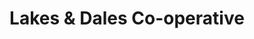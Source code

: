 ---
title: "Lakes & Dales Co-operative"
url: /bishop-auckland/lakes-and-dales-co-operative-front-street-2/
shop: supermarket
---
